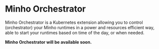 # Minho Orchestrator

Minho Orchestrator is a Kubernetes extension allowing you to control (orchestrator) your Minho runtimes in a power and resources efficient way, able to start your runtimes based on time of the day, or when needed.

**Minho Orchestrator will be available soon.**
